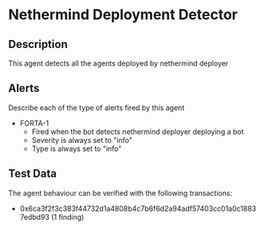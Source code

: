 # Nethermind Deployment Detector

## Description

This agent detects all the agents deployed by nethermind deployer


## Alerts

Describe each of the type of alerts fired by this agent

- FORTA-1
  - Fired when the bot detects nethermind deployer deploying a bot 
  - Severity is always set to "info" 
  - Type is always set to "info" 

## Test Data

The agent behaviour can be verified with the following transactions:

- 0x6ca3f2f3c383f44732d1a4808b4c7b6f6d2a94adf57403cc01a0c18837edbd93 (1 finding)
